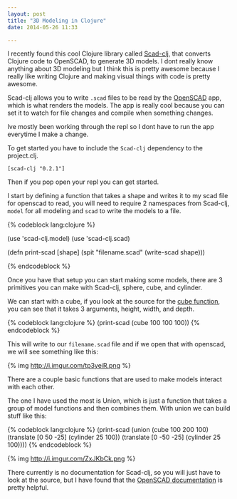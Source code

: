 ```yaml
---
layout: post
title: "3D Modeling in Clojure"
date: 2014-05-26 11:33

---
```

I recently found this cool Clojure library called [Scad-clj](https://github.com/farrellm/scad-clj), that converts Clojure code to OpenSCAD, to generate 3D models.
I dont really know anything about 3D modeling but I think this is pretty awesome because I really like writing Clojure and making visual things with code is pretty awesome.

Scad-clj allows you to write `.scad` files to be read by the [OpenSCAD](http://www.openscad.org/downloads.html) app, which is what renders the models. The app is really cool because you can set it to watch for file changes and compile when something changes.

Ive mostly been working through the repl so I dont have to run the app everytime I make a change.

To get started you have to include the `Scad-clj` dependency to the project.clj.

` [scad-clj "0.2.1"] `

Then if you pop open your repl you can get started.

I start by defining a function that takes a shape and writes it to my scad file for openscad to read, you will need to require 2 namespaces from Scad-clj, `model` for all modeling and `scad` to write the models to a file.

{% codeblock lang:clojure %}

(use 'scad-clj.model)
(use 'scad-clj.scad)

(defn print-scad [shape]
 (spit "filename.scad"
  (write-scad shape)))

{% endcodeblock %}

Once you have that setup you can start making some models, there are 3 primitives you can make with Scad-clj, sphere, cube, and cylinder.

We can start with a cube, if you look at the source for the [cube function](https://github.com/farrellm/scad-clj/blob/master/src/scad_clj/model.clj#L63-L64),
you can see that it takes 3 arguments, height, width, and depth.

{% codeblock lang:clojure %}
(print-scad (cube 100 100 100))
{% endcodeblock %}

This will write to our `filename.scad` file and if we open that with openscad, we will see something like this:

{% img http://i.imgur.com/tp3yeiR.png %}

There are a couple basic functions that are used to make models interact with each other.

The one I have used the most is Union, which is just a function that takes a group of model functions and then combines them.
With union we can build stuff like this:

{% codeblock lang:clojure %}
(print-scad
  (union
    (cube 100 200 100)
    (translate  [0 50 -25] (cylinder 25 100))
    (translate [0 -50 -25] (cylinder 25 100))))
{% endcodeblock %}

{% img http://i.imgur.com/ZxJKbCk.png %}

There currently is no documentation for Scad-clj, so you will just have to look at the source, but I have found that the [OpenSCAD documentation](http://en.wikibooks.org/wiki/OpenSCAD_User_Manual) is pretty helpful.

